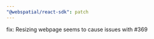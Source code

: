 ```yaml
---
"@webspatial/react-sdk": patch
---
```


fix: Resizing webpage seems to cause issues with <Model> #369
